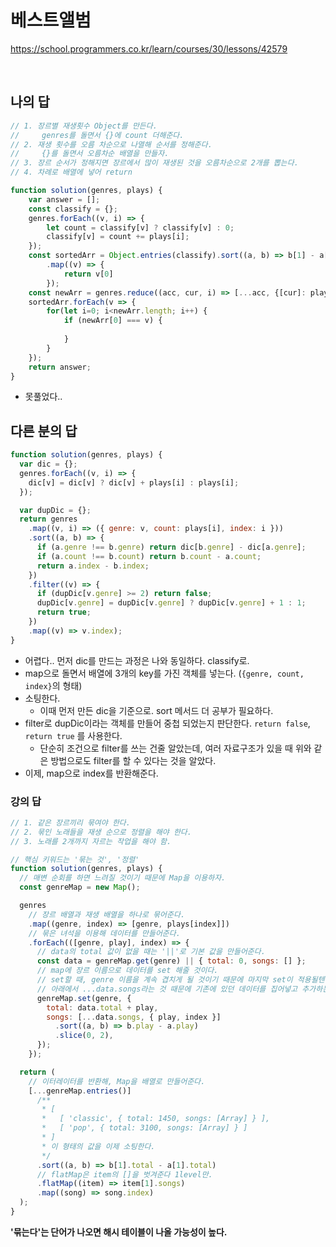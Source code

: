 # 베스트앨범

https://school.programmers.co.kr/learn/courses/30/lessons/42579

<br/>

## 나의 답


```js
// 1. 장르별 재생횟수 Object를 만든다. 
//     genres를 돌면서 {}에 count 더해준다.
// 2. 재생 횟수를 오름 차순으로 나열해 순서를 정해준다.
//     {}를 돌면서 오름차순 배열을 만들자.
// 3. 장르 순서가 정해지면 장르에서 많이 재생된 것을 오름차순으로 2개를 뽑는다.
// 4. 차례로 배열에 넣어 return

function solution(genres, plays) {
    var answer = [];
    const classify = {};
    genres.forEach((v, i) => {
        let count = classify[v] ? classify[v] : 0;
        classify[v] = count += plays[i];
    });
    const sortedArr = Object.entries(classify).sort((a, b) => b[1] - a[1])
        .map((v) => {
            return v[0]
        });
    const newArr = genres.reduce((acc, cur, i) => [...acc, {[cur]: plays[i]}], []);
    sortedArr.forEach(v => {
        for(let i=0; i<newArr.length; i++) {
            if (newArr[0] === v) {
                
            }
        }
    });
    return answer;
}
```

- 못풀었다..

## 다른 분의 답

```js
function solution(genres, plays) {
  var dic = {};
  genres.forEach((v, i) => {
    dic[v] = dic[v] ? dic[v] + plays[i] : plays[i];
  });

  var dupDic = {};
  return genres
    .map((v, i) => ({ genre: v, count: plays[i], index: i }))
    .sort((a, b) => {
      if (a.genre !== b.genre) return dic[b.genre] - dic[a.genre];
      if (a.count !== b.count) return b.count - a.count;
      return a.index - b.index;
    })
    .filter((v) => {
      if (dupDic[v.genre] >= 2) return false;
      dupDic[v.genre] = dupDic[v.genre] ? dupDic[v.genre] + 1 : 1;
      return true;
    })
    .map((v) => v.index);
}
```

- 어렵다.. 먼저 dic를 만드는 과정은 나와 동일하다. classify로.
- map으로 돌면서 배열에 3개의 key를 가진 객체를 넣는다. (`{genre, count, index}`의 형태)
- 소팅한다.
  - 이때 먼저 만든 dic을 기준으로. sort 메서드 더 공부가 필요하다.
- filter로 dupDic이라는 객체를 만들어 중첩 되었는지 판단한다. `return false`, `return true` 를 사용한다.
  - 단순히 조건으로 filter를 쓰는 건줄 알았는데, 여러 자료구조가 있을 때 위와 같은 방법으로도 filter를 할 수 있다는 것을 알았다.
- 이제, map으로 index를 반환해준다.

### 강의 답

```js
// 1. 같은 장르끼리 묶여야 한다.
// 2. 묶인 노래들을 재생 순으로 정렬을 해야 한다.
// 3. 노래를 2개까지 자르는 작업을 해야 함.

// 핵심 키워드는 '묶는 것', '정렬'
function solution(genres, plays) {
  // 매변 순회를 하면 느려질 것이기 때문에 Map을 이용하자.
  const genreMap = new Map();

  genres
    // 장르 배열과 재생 배열을 하나로 묶어준다.
    .map((genre, index) => [genre, plays[index]])
    // 묶은 녀석을 이용해 데이터를 만들어준다.
    .forEach(([genre, play], index) => {
      // data의 total 값이 없을 때는 '||'로 기본 값을 만들어준다.
      const data = genreMap.get(genre) || { total: 0, songs: [] };
      // map에 장르 이름으로 데이터를 set 해줄 것이다.
      // set할 때, genre 이름을 계속 겹치게 될 것이기 때문에 마지막 set이 적용될텐데
      // 아래에서 ...data.songs라는 것 때문에 기존에 있던 데이터를 집어넣고 추가하는 형태다.
      genreMap.set(genre, {
        total: data.total + play,
        songs: [...data.songs, { play, index }]
          .sort((a, b) => b.play - a.play)
          .slice(0, 2),
      });
    });

  return (
    // 이터레이터를 반환해, Map을 배열로 만들어준다.
    [...genreMap.entries()]
      /**
       * [
       *   [ 'classic', { total: 1450, songs: [Array] } ],
       *   [ 'pop', { total: 3100, songs: [Array] } ]
       * ]
       * 이 형태의 값을 이제 소팅한다.
       */
      .sort((a, b) => b[1].total - a[1].total)
      // flatMap은 item의 []을 벗겨준다 1level만.
      .flatMap((item) => item[1].songs)
      .map((song) => song.index)
  );
}
```

**'묶는다'는 단어가 나오면 해시 테이블이 나올 가능성이 높다.**